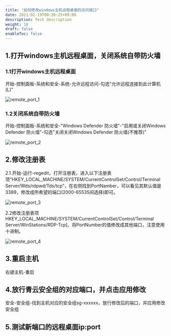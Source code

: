 ```yaml
---
title: "如何修改windows主机远程桌面的访问端口"
date: 2021-02-19T00:38:25+09:00
description: Test description
weight: 10
draft: false
enableToc: false
---
```


## 1.打开windows主机远程桌面，关闭系统自带防火墙

### 1.1打开windows主机远程桌面

开始-控制面板-系统和安全-系统-允许远程访问-勾选"允许远程连接到此计算机(L)"

![remote_port_1](/compute/vm/_images/remote_port_1.png)

### 1.2关闭系统自带防火墙

开始-控制面板-系统和安全-"Windows Defender 防火墙"-"启用或关闭Windows Defender 防火墙"-勾选"关闭关闭Windows Defender 防火墙(不推荐)"

![remote_port_2](/compute/vm/_images/remote_port_2.png)

## 2.修改注册表

2.1.开始-运行-regedit，打开注册表，进入以下注册表项“HKEY_LOCAL_MACHINE/SYSTEM/CurrentControlSet/Control/Terminal Server/Wds/rdpwd/Tds/tcp”，在右侧找到PortNamber，可以看见其默认值是3389，修改成所希望的端口(2000-65535间选择)即可。

![remote_port_3](/compute/vm/_images/remote_port_3.png)

2.2修改注册表项HKEY_LOCAL_MACHINE/SYSTEM/CurrentControlSet/Control/Terminal Server/WinStations/RDP-Tcp]，将PortNumber的值修改成其他端口，注意使用十进制。

![remote_port_4](/compute/vm/_images/remote_port_4.png)

## 3.重启主机

右键主机-重启

## 4.放行青云安全组的对应端口，并点击应用修改

安全-安全组-找到主机对应的安全组sg-xxxxxx，放行修改后的端口，并应用修改安全组

## 5.测试新端口的远程桌面ip:port